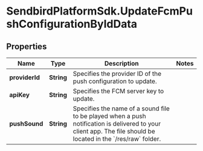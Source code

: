 # SendbirdPlatformSdk.UpdateFcmPushConfigurationByIdData

## Properties

Name | Type | Description | Notes
------------ | ------------- | ------------- | -------------
**providerId** | **String** | Specifies the provider ID of the push configuration to update. | 
**apiKey** | **String** | Specifies the FCM server key to update. | 
**pushSound** | **String** | Specifies the name of a sound file to be played when a push notification is delivered to your client app. The file should be located in the &#x60;/res/raw&#x60; folder. | 


